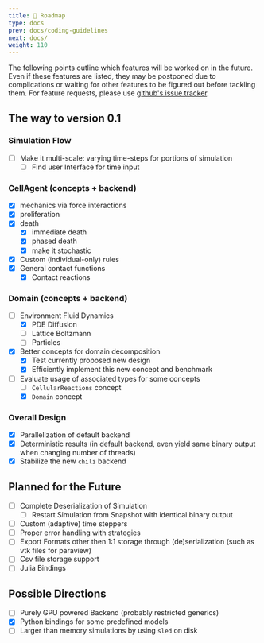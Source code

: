 ```yaml
---
title: 🎏 Roadmap
type: docs
prev: docs/coding-guidelines
next: docs/
weight: 110
---
```


The following points outline which features will be worked on in the future.
Even if these features are listed, they may be postponed due to complications or waiting for other features to be figured out before tackling them.
For feature requests, please use [github's issue tracker](https://www.github.com/jonaspleyer/cellular_raza/issues).

## The way to version 0.1
### Simulation Flow
- [ ] Make it multi-scale: varying time-steps for portions of simulation
    - [ ] Find user Interface for time input

### CellAgent (concepts + backend)
- [x] mechanics via force interactions
- [x] proliferation
- [x] death
    - [x] immediate death
    - [x] phased death
    - [x] make it stochastic
- [x] Custom (individual-only) rules
- [x] General contact functions
    - [x] Contact reactions

### Domain (concepts + backend)
- [ ] Environment Fluid Dynamics
    - [x] PDE Diffusion
    - [ ] Lattice Boltzmann
    - [ ] Particles
- [x] Better concepts for domain decomposition
    - [x] Test currently proposed new design
    - [x] Efficiently implement this new concept and benchmark
- [ ] Evaluate usage of associated types for some concepts
    - [ ] `CellularReactions` concept
    - [x] `Domain` concept

### Overall Design
- [x] Parallelization of default backend
- [x] Deterministic results (in default backend, even yield same binary output when changing number of threads)
- [x] Stabilize the new `chili` backend

## Planned for the Future
- [ ] Complete Deserialization of Simulation
    - [ ] Restart Simulation from Snapshot with identical binary output
- [ ] Custom (adaptive) time steppers
- [ ] Proper error handling with strategies
- [ ] Export Formats other then 1:1 storage through (de)serialization (such as vtk files for paraview)
- [ ] Csv file storage support
- [ ] Julia Bindings

## Possible Directions
- [ ] Purely GPU powered Backend (probably restricted generics)
- [x] Python bindings for some predefined models
- [ ] Larger than memory simulations by using `sled` on disk
